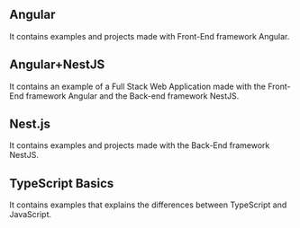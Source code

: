 ## Angular
It contains examples and projects made with Front-End framework Angular.

## Angular+NestJS
It contains an example of a Full Stack Web Application made with the Front-End framework Angular and the Back-end framework NestJS.

## Nest.js
It contains examples and projects made with the Back-End framework NestJS.

## TypeScript Basics
It contains examples that explains the differences between TypeScript and JavaScript.
